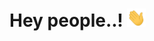 <h1> Hey people..! <img src="https://github.com/Bogdan-Torkhov/Bogdan-Torkhov/blob/main/assets/Hi.gif" width="30px"> </h1>
